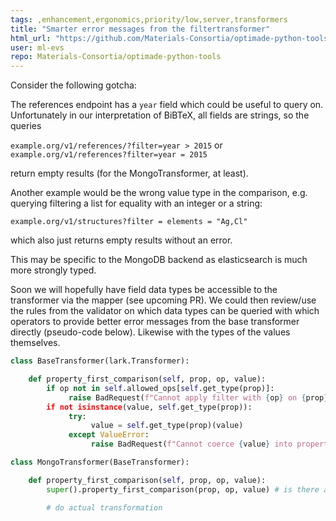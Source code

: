 ```yaml
---
tags: ,enhancement,ergonomics,priority/low,server,transformers
title: "Smarter error messages from the filtertransformer"
html_url: "https://github.com/Materials-Consortia/optimade-python-tools/issues/795"
user: ml-evs
repo: Materials-Consortia/optimade-python-tools
---
```


Consider the following gotcha:

The references endpoint has a `year` field which could be useful to query on. Unfortunately in our interpretation of BiBTeX, all fields are strings, so the queries

`example.org/v1/references/?filter=year > 2015` or `example.org/v1/references?filter=year = 2015`

return empty results (for the MongoTransformer, at least).

Another example would be the wrong value type in the comparison, e.g. querying filtering a list for equality with an integer or a string:

`example.org/v1/structures?filter = elements = "Ag,Cl"`

which also just returns empty results without an error.

This may be specific to the MongoDB backend as elasticsearch is much more strongly typed. 

Soon we will hopefully have field data types be accessible to the transformer via the mapper (see upcoming PR). We could then review/use the rules from the validator on which data types can be queried with which operators to provide better error messages from the base transformer directly (pseudo-code below). Likewise with the types of the values themselves.

```python
class BaseTransformer(lark.Transformer):

    def property_first_comparison(self, prop, op, value):
        if op not in self.allowed_ops[self.get_type(prop)]:
             raise BadRequest(f"Cannot apply filter with {op} on {prop})
        if not isinstance(value, self.get_type(prop)):
             try:
                  value = self.get_type(prop)(value)
             except ValueError:
                  raise BadRequest(f"Cannot coerce {value} into property type")

class MongoTransformer(BaseTransformer):

    def property_first_comparison(self, prop, op, value):
        super().property_first_comparison(prop, op, value) # is there a shortcut for super().<current_fn>?

        # do actual transformation
    
```
